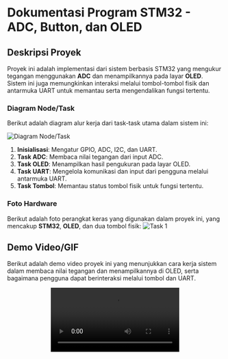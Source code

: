 # Dokumentasi Program STM32 - ADC, Button, dan OLED

## Deskripsi Proyek
Proyek ini adalah implementasi dari sistem berbasis STM32 yang mengukur tegangan menggunakan **ADC** dan menampilkannya pada layar **OLED**. Sistem ini juga memungkinkan interaksi melalui tombol-tombol fisik dan antarmuka UART untuk memantau serta mengendalikan fungsi tertentu.

### Diagram Node/Task
Berikut adalah diagram alur kerja dari task-task utama dalam sistem ini:

![Diagram Node/Task](https://link-to-diagram-image.com)

1. **Inisialisasi**: Mengatur GPIO, ADC, I2C, dan UART.
2. **Task ADC**: Membaca nilai tegangan dari input ADC.
3. **Task OLED**: Menampilkan hasil pengukuran pada layar OLED.
4. **Task UART**: Mengelola komunikasi dan input dari pengguna melalui antarmuka UART.
5. **Task Tombol**: Memantau status tombol fisik untuk fungsi tertentu.

### Foto Hardware
Berikut adalah foto perangkat keras yang digunakan dalam proyek ini, yang mencakup **STM32**, **OLED**, dan dua tombol fisik:
![Task 1](https://github.com/user-attachments/assets/468b870a-becb-413b-b033-0150d3c2a16e)

## Demo Video/GIF
Berikut adalah demo video proyek ini yang menunjukkan cara kerja sistem dalam membaca nilai tegangan dan menampilkannya di OLED, serta bagaimana pengguna dapat berinteraksi melalui tombol dan UART.

<div align="center" style="padding: 0; margin: 0;">
  <video src="https://github.com/user-attachments/assets/f496946b-6c1a-47e8-8f1b-1d19548f5a75" controls style="border: none; outline: none; max-width: 100%; height: auto;"></video>
</div>
